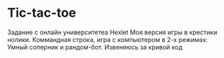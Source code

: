 Tic-tac-toe
===========

Задание с онлайн университетеа Hexlet
Моя версия игры в крестики нолики.
Коммандная строка, игра с компьютером в 2-х режимах: Умный соперник и рандом-бот.
Извеняюсь за кривой код
